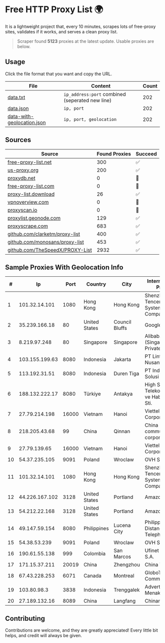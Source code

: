 
# Free HTTP Proxy List 🌍

It is a lightweight project that, every 10 minutes, scrapes lots of free-proxy sites, validates if it works, and serves a clean proxy list.


> Scraper found **5123** proxies at the latest update. Usable proxies are below.

## Usage

Click the file format that you want and copy the URL.


|File|Content|Count|
|----|-------|-----|
|[data.txt](https://raw.githubusercontent.com/themiralay/Proxy-List-World/master/data.txt)|`ip_address:port` combined (seperated new line)|202|
|[data.json](https://raw.githubusercontent.com/themiralay/Proxy-List-World/master/data.json)|`ip, port`|202|
|[data-with-geolocation.json](https://raw.githubusercontent.com/themiralay/Proxy-List-World/master/data-with-geolocation.json)|`ip, port, geolocation`|202|

## Sources

|Source|Found Proxies|Succeed|
|------|-------------|-------|
|[free-proxy-list.net](https://free-proxy-list.net)|300|✅|
|[us-proxy.org](https://www.us-proxy.org)|200|✅|
|[proxydb.net](http://proxydb.net)|0|🚫|
|[free-proxy-list.com](https://free-proxy-list.com/?page=&port=&type%5B%5D=http&type%5B%5D=https&up_time=0&search=Search)|0|🚫|
|[proxy-list.download](https://www.proxy-list.download/HTTP)|26|✅|
|[vpnoverview.com](https://vpnoverview.com/privacy/anonymous-browsing/free-proxy-servers)|0|🚫|
|[proxyscan.io](https://www.proxyscan.io)|0|🚫|
|[proxylist.geonode.com](https://proxylist.geonode.com/api/proxy-list?limit=300&page=1&sort_by=lastChecked&sort_type=desc&protocols=http,https)|129|✅|
|[proxyscrape.com](https://api.proxyscrape.com/v2/?request=displayproxies&protocol=http&timeout=10000&country=all&ssl=all&anonymity=all)|683|✅|
|[github.com/clarketm/proxy-list](https://raw.githubusercontent.com/clarketm/proxy-list/master/proxy-list-raw.txt)|400|✅|
|[github.com/monosans/proxy-list](https://raw.githubusercontent.com/monosans/proxy-list/main/proxies/http.txt)|453|✅|
|[github.com/TheSpeedX/PROXY-List](https://raw.githubusercontent.com/TheSpeedX/PROXY-List/master/http.txt)|2932|✅|


## Sample Proxies With Geolocation Info

|#|Ip|Port|Country|City|Internet Service Provider|
|-|--|----|-------|----|-------------------------|
|1|101.32.14.101|1080|Hong Kong|Hong Kong|Shenzhen Tencent Computer Systems Company Limited|
|2|35.239.166.18|80|United States|Council Bluffs|Google LLC|
|3|8.219.97.248|80|Singapore|Singapore|Alibaba Cloud (Singapore) Private Limited|
|4|103.155.199.63|8080|Indonesia|Jakarta|PT Lintas Jaringan Nusantara|
|5|113.192.31.51|8080|Indonesia|Duren Tiga|PT Indo Telemedia Solusi|
|6|188.132.222.17|8080|Türkiye|Antakya|High Speed Telekomunikasyon ve Hab. Hiz. Ltd. Sti.|
|7|27.79.214.198|16000|Vietnam|Hanoi|Viettel Corporation|
|8|218.205.43.68|99|China|Qinnan|China Mobile communications corporation|
|9|27.79.139.65|16000|Vietnam|Hanoi|Viettel Corporation|
|10|54.37.235.105|9091|Poland|Wroclaw|OVH SAS|
|11|101.32.14.101|1080|Hong Kong|Hong Kong|Shenzhen Tencent Computer Systems Company Limited|
|12|44.226.167.102|3128|United States|Portland|Amazon.com, Inc.|
|13|54.212.22.168|3128|United States|Portland|Amazon.com, Inc.|
|14|49.147.59.154|8080|Philippines|Lucena City|Philippine Long Distance Telephone Co.|
|15|54.38.53.239|9091|Poland|Wroclaw|OVH SAS|
|16|190.61.55.138|999|Colombia|San Marcos|Ufinet Panama S.A.|
|17|171.15.37.211|20019|China|Zhengzhou|China Telecom|
|18|67.43.228.253|6071|Canada|Montreal|GloboTech Communications|
|19|103.80.98.3|3838|Indonesia|Trenggalek|Advertise via PT Menaksopal|
|20|27.189.132.16|8089|China|Langfang|Chinanet|



## Contributing

Contributions are welcome, and they are greatly appreciated! Every
little bit helps, and credit will always be given.


